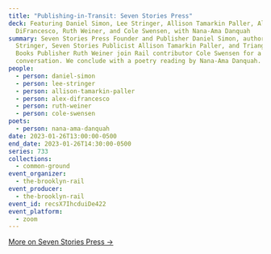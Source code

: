 ```yaml
---
title: "Publishing-in-Transit: Seven Stories Press"
deck: Featuring Daniel Simon, Lee Stringer, Allison Tamarkin Paller, Alex
  DiFrancesco, Ruth Weiner, and Cole Swensen, with Nana-Ama Danquah
summary: Seven Stories Press Founder and Publisher Daniel Simon, author Lee
  Stringer, Seven Stories Publicist Allison Tamarkin Paller, and Triangle Square
  Books Publisher Ruth Weiner join Rail contributor Cole Swensen for a
  conversation. We conclude with a poetry reading by Nana-Ama Danquah.
people:
  - person: daniel-simon
  - person: lee-stringer
  - person: allison-tamarkin-paller
  - person: alex-difrancesco
  - person: ruth-weiner
  - person: cole-swensen
poets:
  - person: nana-ama-danquah
date: 2023-01-26T13:00:00-0500
end_date: 2023-01-26T14:30:00-0500
series: 733
collections:
  - common-ground
event_organizer:
  - the-brooklyn-rail
event_producer:
  - the-brooklyn-rail
event_id: recsX7IhcduiDe422
event_platform:
  - zoom
---
```

[M﻿ore on Seven Stories Press →](https://www.sevenstories.com/)